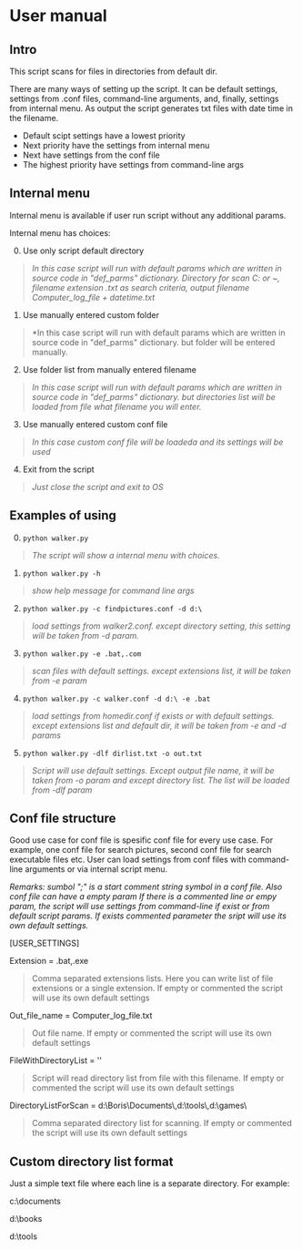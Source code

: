 # User manual

## Intro
This script scans for files in directories from default dir.

There are many ways of setting up the script. It can be default settings, settings from .conf files, command-line arguments, and, finally, settings from internal menu. As output the script generates txt files with date time in the filename.

* Default scipt settings have a lowest priority
* Next priority have the settings from internal menu
* Next have settings from the conf file
* The highest priority have settings from command-line args

## Internal menu
Internal menu is available if user run script without any additional params.

Internal menu has choices:

0. Use only script default directory
 >*In this case script will run  with default params which are written in source code in "def_parms" dictionary. Directory for scan C: or ~, filename extension .txt as search criteria, output filename Computer_log_file + datetime.txt*
 
1. Use manually entered custom folder
 >*In this case script will run  with default params which are written in source code in "def_parms" dictionary. but folder will be entered manually.
 
2. Use folder list from manually entered filename
 >*In this case script will run  with default params which are written in source code in "def_parms" dictionary. but directories list will be loaded from file what filename you will enter.*

3. Use manually entered custom conf file
 >*In this case custom conf file will be loadeda and its settings will be used*
 
4. Exit from the script
 >*Just close the script and exit to OS*

## Examples of using

0. `python walker.py`
>*The script will show a internal menu with choices.*

1. `python walker.py -h`
>*show help message for command line args*

2. `python walker.py -c findpictures.conf -d d:\`
>*load settings from walker2.conf. except directory setting, this setting will be taken from -d param.*

3. `python walker.py -e .bat,.com`
>*scan files with default settings. except extensions list, it will be taken from -e param*

4. `python walker.py -c walker.conf -d d:\ -e .bat`
>*load settings from homedir.conf if exists or with default settings. except extensions list and default dir, it will be taken from -e and -d params*

5. `python walker.py -dlf dirlist.txt -o out.txt`
>*Script will use default settings. Except output file name, it will be taken from -o param and except directory list. The list will be loaded from -dlf param*

## Conf file structure

Good use case for conf file is spesific conf file for every use case. For example, one conf file for search pictures, second conf file for search executable files etc. User can load settings from conf files with command-line arguments or via internal script menu.

*Remarks: sumbol ";" is a start comment string symbol in a conf file. Also conf file can have a empty param* 
*If there is a commented line or empy param, the script will use settings from command-line if exist or from default script params. If exists commented parameter the sript will use its own default settings.*

[USER_SETTINGS]

Extension = .bat,.exe

> Comma separated extensions lists. Here you can write list of file extensions or a single extension. If empty or commented the script will use its own default settings

Out_file_name = Computer_log_file.txt

> Out file name. If empty or commented the script will use its own default settings

FileWithDirectoryList = ''

> Script will read directory list from file with this filename.  If empty or commented the script will use its own default settings

DirectoryListForScan = d:\\Boris\\Documents\\,d:\\tools\\,d:\\games\\

> Comma separated directory list for scanning. If empty or commented the script will use its own default settings

## Custom directory list format

Just a simple text file where each line is a separate directory. For example:

c:\documents

d:\books

d:\tools